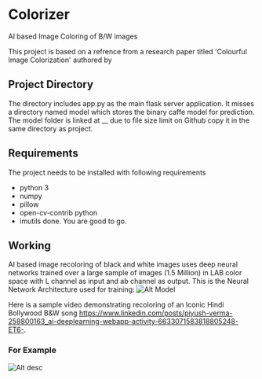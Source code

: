 # Colorizer
AI based Image Coloring of B/W images

This project is based on a refrence from a research paper titled 'Colourful Image Colorization' authored by 

## Project Directory
The directory includes app.py as the main flask server application. It misses a directory named model which stores the binary caffe model for prediction. The model folder is linked at __ due to file size limit on Github copy it in the same directory as project. 

## Requirements
The project needs to be installed with following requirements

- python 3
- numpy
- pillow
- open-cv-contrib python
- imutils
  done. You are good to go.
 
## Working 
AI based image recoloring of black and white images uses deep neural networks trained over a large sample of images (1.5 Million) in LAB color space with L channel as input and ab channel as output.
This is the Neural Network Architecture used for training:
![Alt Model](https://www.pyimagesearch.com/wp-content/uploads/2019/02/bw_colorization_opencv_arch.png)

Here is a sample video demonstrating recoloring of an Iconic Hindi Bollywood B&W song https://www.linkedin.com/posts/piyush-verma-258800163_ai-deeplearning-webapp-activity-6633071583818805248-ET6-.

### For Example 
![Alt desc](http://colorizer.pythonanywhere.com/static/images/example.jpg)
